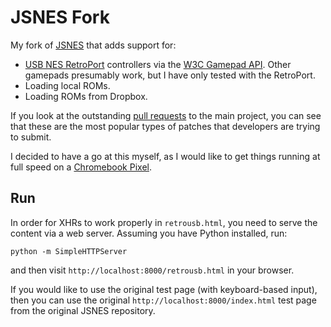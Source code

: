 JSNES Fork
==========

My fork of [JSNES](http://fir.sh/projects/jsnes/) that adds support for:

  * [USB NES RetroPort](http://www.retrousb.com/product_info.php?cPath=21&products_id=28)
    controllers via the [W3C Gamepad API](http://www.w3.org/TR/gamepad/).
    Other gamepads presumably work, but I have only tested with the
    RetroPort.
  * Loading local ROMs.
  * Loading ROMs from Dropbox.

If you look at the outstanding [pull requests](https://github.com/bfirsh/jsnes/pulls)
to the main project, you can see that these are the most popular types of patches that
developers are trying to submit.

I decided to have a go at this myself, as I would like to get things running at
full speed on a [Chromebook Pixel](http://www.amazon.com/gp/product/B009LL9VDG/ref=as_li_qf_sp_asin_tl?ie=UTF8&camp=1789&creative=9325&creativeASIN=B009LL9VDG&linkCode=as2&tag=bolinfestcom-20).

Run
---

In order for XHRs to work properly in `retrousb.html`, you need to serve
the content via a web server. Assuming you have Python installed, run:

    python -m SimpleHTTPServer

and then visit `http://localhost:8000/retrousb.html` in your browser.

If you would like to use the original test page (with keyboard-based input),
then you can use the original `http://localhost:8000/index.html` test page
from the original JSNES repository.
